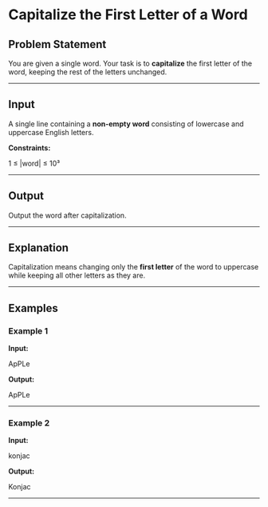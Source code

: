 # Capitalize the First Letter of a Word

## Problem Statement
You are given a single word. Your task is to **capitalize** the first letter of the word, keeping the rest of the letters unchanged.

---

## Input
A single line containing a **non-empty word** consisting of lowercase and uppercase English letters.

**Constraints:**

1 ≤ |word| ≤ 10³


---

## Output
Output the word after capitalization.

---

## Explanation
Capitalization means changing only the **first letter** of the word to uppercase while keeping all other letters as they are.

---

## Examples

### Example 1
**Input:**

ApPLe

**Output:**

ApPLe


---

### Example 2
**Input:**

konjac

**Output:**

Konjac


---
